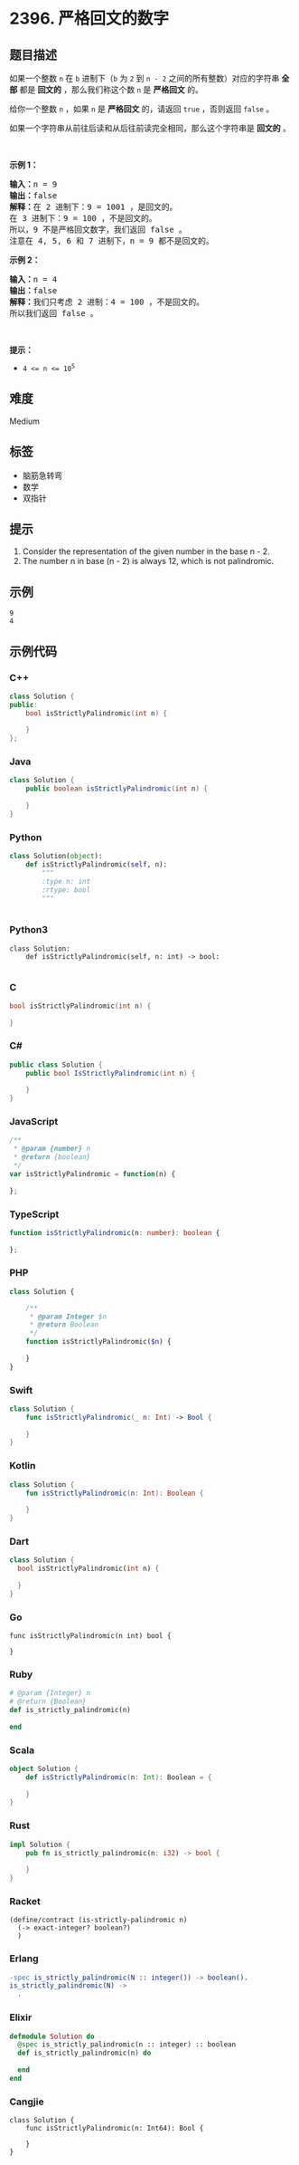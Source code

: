 # 2396. 严格回文的数字

## 题目描述

<p>如果一个整数 <code>n</code>&nbsp;在 <code>b</code>&nbsp;进制下（<code>b</code>&nbsp;为 <code>2</code>&nbsp;到 <code>n - 2</code>&nbsp;之间的所有整数）对应的字符串&nbsp;<strong>全部</strong>&nbsp;都是 <strong>回文的</strong>&nbsp;，那么我们称这个数&nbsp;<code>n</code>&nbsp;是 <strong>严格回文</strong>&nbsp;的。</p>

<p>给你一个整数&nbsp;<code>n</code>&nbsp;，如果 <code>n</code>&nbsp;是 <strong>严格回文</strong>&nbsp;的，请返回&nbsp;<code>true</code> ，否则返回<em>&nbsp;</em><code>false</code>&nbsp;。</p>

<p>如果一个字符串从前往后读和从后往前读完全相同，那么这个字符串是 <strong>回文的</strong>&nbsp;。</p>

<p>&nbsp;</p>

<p><strong>示例 1：</strong></p>

<pre><b>输入：</b>n = 9
<b>输出：</b>false
<b>解释：</b>在 2 进制下：9 = 1001 ，是回文的。
在 3 进制下：9 = 100 ，不是回文的。
所以，9 不是严格回文数字，我们返回 false 。
注意在 4, 5, 6 和 7 进制下，n = 9 都不是回文的。
</pre>

<p><strong>示例 2：</strong></p>

<pre><b>输入：</b>n = 4
<b>输出：</b>false
<b>解释：</b>我们只考虑 2 进制：4 = 100 ，不是回文的。
所以我们返回 false 。
</pre>

<p>&nbsp;</p>

<p><strong>提示：</strong></p>

<ul>
	<li><code>4 &lt;= n &lt;= 10<sup>5</sup></code></li>
</ul>


## 难度

Medium

## 标签

- 脑筋急转弯
- 数学
- 双指针

## 提示

1. Consider the representation of the given number in the base n - 2.
2. The number n in base (n - 2) is always 12, which is not palindromic.

## 示例

```
9
4
```

## 示例代码

### C++

```cpp
class Solution {
public:
    bool isStrictlyPalindromic(int n) {
        
    }
};
```

### Java

```java
class Solution {
    public boolean isStrictlyPalindromic(int n) {
        
    }
}
```

### Python

```python
class Solution(object):
    def isStrictlyPalindromic(self, n):
        """
        :type n: int
        :rtype: bool
        """
        
```

### Python3

```python3
class Solution:
    def isStrictlyPalindromic(self, n: int) -> bool:
        
```

### C

```c
bool isStrictlyPalindromic(int n) {
    
}
```

### C#

```csharp
public class Solution {
    public bool IsStrictlyPalindromic(int n) {
        
    }
}
```

### JavaScript

```javascript
/**
 * @param {number} n
 * @return {boolean}
 */
var isStrictlyPalindromic = function(n) {
    
};
```

### TypeScript

```typescript
function isStrictlyPalindromic(n: number): boolean {
    
};
```

### PHP

```php
class Solution {

    /**
     * @param Integer $n
     * @return Boolean
     */
    function isStrictlyPalindromic($n) {
        
    }
}
```

### Swift

```swift
class Solution {
    func isStrictlyPalindromic(_ n: Int) -> Bool {
        
    }
}
```

### Kotlin

```kotlin
class Solution {
    fun isStrictlyPalindromic(n: Int): Boolean {
        
    }
}
```

### Dart

```dart
class Solution {
  bool isStrictlyPalindromic(int n) {
    
  }
}
```

### Go

```golang
func isStrictlyPalindromic(n int) bool {
    
}
```

### Ruby

```ruby
# @param {Integer} n
# @return {Boolean}
def is_strictly_palindromic(n)
    
end
```

### Scala

```scala
object Solution {
    def isStrictlyPalindromic(n: Int): Boolean = {
        
    }
}
```

### Rust

```rust
impl Solution {
    pub fn is_strictly_palindromic(n: i32) -> bool {
        
    }
}
```

### Racket

```racket
(define/contract (is-strictly-palindromic n)
  (-> exact-integer? boolean?)
  )
```

### Erlang

```erlang
-spec is_strictly_palindromic(N :: integer()) -> boolean().
is_strictly_palindromic(N) ->
  .
```

### Elixir

```elixir
defmodule Solution do
  @spec is_strictly_palindromic(n :: integer) :: boolean
  def is_strictly_palindromic(n) do
    
  end
end
```

### Cangjie

```cangjie
class Solution {
    func isStrictlyPalindromic(n: Int64): Bool {

    }
}
```

